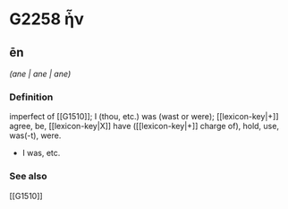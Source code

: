 # G2258 ἦν

## ēn

_(ane | ane | ane)_

### Definition

imperfect of [[G1510]]; I (thou, etc.) was (wast or were); [[lexicon-key|+]] agree, be, [[lexicon-key|X]] have ([[lexicon-key|+]] charge of), hold, use, was(-t), were.

- I was, etc.

### See also

[[G1510]]

